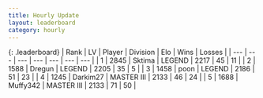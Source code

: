 ```yaml
---
title: Hourly Update
layout: leaderboard
category: hourly
---
```


{: .leaderboard}
| Rank | LV | Player | Division | Elo | Wins | Losses |
| --- | --- | --- | --- | --- | --- | --- |
| <span data-change="0">1</span> | 2845 | <span title="ID: 353063">Sktima</span> | LEGEND | <span data-change="0">2217</span> | <span data-change="0">45</span> | <span data-change="0">11</span> |
| <span data-change="0">2</span> | 1588 | <span title="ID: 337810">Dregun</span> | LEGEND | <span data-change="0">2205</span> | <span data-change="0">35</span> | <span data-change="0">5</span> |
| <span data-change="0">3</span> | 1458 | <span title="ID: 540690">poon</span> | LEGEND | <span data-change="0">2186</span> | <span data-change="2">51</span> | <span data-change="1">23</span> |
| <span data-change="0">4</span> | 1245 | <span title="ID: 694036">Darkim27</span> | MASTER III | <span data-change="0">2133</span> | <span data-change="0">46</span> | <span data-change="0">24</span> |
| <span data-change="0">5</span> | 1688 | <span title="ID: 720567">Muffy342</span> | MASTER III | <span data-change="0">2133</span> | <span data-change="0">71</span> | <span data-change="0">50</span> |